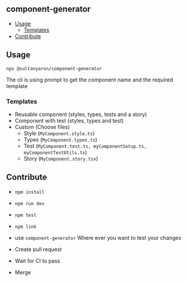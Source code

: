 ## component-generator

- [Usage](#usage)
  - [Templates](#templates)
- [Contribute](#contribute)

## Usage

`npx @sultanyaron/component-generator`

The cli is using prompt to get the component name and the required template

### Templates

- Reusable component (styles, types, tests and a story)
- Component with test (styles, types and test)
- Custom (Choose files)
  - Style (`MyComponent.style.ts`)
  - Types (`MyComponent.types.ts`)
  - Test (`MyComponent.test.ts, myComponentSetup.ts, myComponentTestUtils.ts`)
  - Story (`MyComponent.story.tsx`)

## Contribute

- `npm install`
- `npm run dev`
- `npm test`
- `npm link`
- use `component-generator` Where ever you want to test your changes

- Create pull request
- Wait for CI to pass
- Merge

